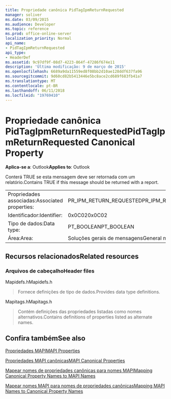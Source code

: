 ```yaml
---
title: Propriedade canônica PidTagIpmReturnRequested
manager: soliver
ms.date: 03/09/2015
ms.audience: Developer
ms.topic: reference
ms.prod: office-online-server
localization_priority: Normal
api_name:
- PidTagIpmReturnRequested
api_type:
- HeaderDef
ms.assetid: 9c97df9f-08d7-4223-864f-47286f674e11
description: 'Última modificação: 9 de março de 2015'
ms.openlocfilehash: 6689a9da11559ed8f08bb2d10ae128ddf637fa96
ms.sourcegitcommit: 9d60cd82b5413446e5bc8ace2cd689f683fb41a7
ms.translationtype: MT
ms.contentlocale: pt-BR
ms.lasthandoff: 06/11/2018
ms.locfileid: "19769410"
---
```

# <a name="pidtagipmreturnrequested-canonical-property"></a><span data-ttu-id="50279-103">Propriedade canônica PidTagIpmReturnRequested</span><span class="sxs-lookup"><span data-stu-id="50279-103">PidTagIpmReturnRequested Canonical Property</span></span>

  
  
<span data-ttu-id="50279-104">**Aplica-se a**: Outlook</span><span class="sxs-lookup"><span data-stu-id="50279-104">**Applies to**: Outlook</span></span> 
  
<span data-ttu-id="50279-105">Conterá TRUE se esta mensagem deve ser retornada com um relatório.</span><span class="sxs-lookup"><span data-stu-id="50279-105">Contains TRUE if this message should be returned with a report.</span></span>
  
|||
|:-----|:-----|
|<span data-ttu-id="50279-106">Propriedades associadas:</span><span class="sxs-lookup"><span data-stu-id="50279-106">Associated properties:</span></span>  <br/> |<span data-ttu-id="50279-107">PR_IPM_RETURN_REQUESTED</span><span class="sxs-lookup"><span data-stu-id="50279-107">PR_IPM_RETURN_REQUESTED</span></span>  <br/> |
|<span data-ttu-id="50279-108">Identificador:</span><span class="sxs-lookup"><span data-stu-id="50279-108">Identifier:</span></span>  <br/> |<span data-ttu-id="50279-109">0x0C02</span><span class="sxs-lookup"><span data-stu-id="50279-109">0x0C02</span></span>  <br/> |
|<span data-ttu-id="50279-110">Tipo de dados:</span><span class="sxs-lookup"><span data-stu-id="50279-110">Data type:</span></span>  <br/> |<span data-ttu-id="50279-111">PT_BOOLEAN</span><span class="sxs-lookup"><span data-stu-id="50279-111">PT_BOOLEAN</span></span>  <br/> |
|<span data-ttu-id="50279-112">Área:</span><span class="sxs-lookup"><span data-stu-id="50279-112">Area:</span></span>  <br/> |<span data-ttu-id="50279-113">Soluções gerais de mensagens</span><span class="sxs-lookup"><span data-stu-id="50279-113">General messaging</span></span>  <br/> |
   
## <a name="related-resources"></a><span data-ttu-id="50279-114">Recursos relacionados</span><span class="sxs-lookup"><span data-stu-id="50279-114">Related resources</span></span>

### <a name="header-files"></a><span data-ttu-id="50279-115">Arquivos de cabeçalho</span><span class="sxs-lookup"><span data-stu-id="50279-115">Header files</span></span>

<span data-ttu-id="50279-116">Mapidefs.h</span><span class="sxs-lookup"><span data-stu-id="50279-116">Mapidefs.h</span></span>
  
> <span data-ttu-id="50279-117">Fornece definições de tipo de dados.</span><span class="sxs-lookup"><span data-stu-id="50279-117">Provides data type definitions.</span></span>
    
<span data-ttu-id="50279-118">Mapitags.h</span><span class="sxs-lookup"><span data-stu-id="50279-118">Mapitags.h</span></span>
  
> <span data-ttu-id="50279-119">Contém definições das propriedades listadas como nomes alternativos.</span><span class="sxs-lookup"><span data-stu-id="50279-119">Contains definitions of properties listed as alternate names.</span></span>
    
## <a name="see-also"></a><span data-ttu-id="50279-120">Confira também</span><span class="sxs-lookup"><span data-stu-id="50279-120">See also</span></span>



[<span data-ttu-id="50279-121">Propriedades MAPI</span><span class="sxs-lookup"><span data-stu-id="50279-121">MAPI Properties</span></span>](mapi-properties.md)
  
[<span data-ttu-id="50279-122">Propriedades MAPI canônicas</span><span class="sxs-lookup"><span data-stu-id="50279-122">MAPI Canonical Properties</span></span>](mapi-canonical-properties.md)
  
[<span data-ttu-id="50279-123">Mapear nomes de propriedades canônicas para nomes MAPI</span><span class="sxs-lookup"><span data-stu-id="50279-123">Mapping Canonical Property Names to MAPI Names</span></span>](mapping-canonical-property-names-to-mapi-names.md)
  
[<span data-ttu-id="50279-124">Mapear nomes MAPI para nomes de propriedades canônicas</span><span class="sxs-lookup"><span data-stu-id="50279-124">Mapping MAPI Names to Canonical Property Names</span></span>](mapping-mapi-names-to-canonical-property-names.md)

